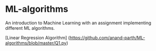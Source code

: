 # ML-algorithms
An introduction to Machine Learning with an assignment implementing different ML algorithms.

[Linear Regression Algorithm] (https://github.com/anand-parth/ML-algorithms/blob/master/Q1.py)
